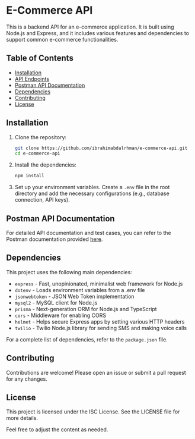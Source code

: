 # E-Commerce API

This is a backend API for an e-commerce application. It is built using Node.js and Express, and it includes various features and dependencies to support common e-commerce functionalities.

## Table of Contents

- [Installation](#installation)
- [API Endpoints](#api-endpoints)
- [Postman API Documentation](#postman-api-documentation)
- [Dependencies](#dependencies)
- [Contributing](#contributing)
- [License](#license)

## Installation

1. Clone the repository:
    ```bash
    git clone https://github.com/ibrahimabdalrhman/e-commerce-api.git
    cd e-commerce-api
    ```

2. Install the dependencies:
    ```bash
    npm install
    ```

3. Set up your environment variables. Create a `.env` file in the root directory and add the necessary configurations (e.g., database connection, API keys).

## Postman API Documentation

For detailed API documentation and test cases, you can refer to the Postman documentation provided [here](https://drive.google.com/file/d/1P9Fh9Jh0UQZhUB5-pauQ2HHKNM4Vi1j5/view?usp=sharing).

## Dependencies

This project uses the following main dependencies:

- `express` - Fast, unopinionated, minimalist web framework for Node.js
- `dotenv` - Loads environment variables from a .env file
- `jsonwebtoken` - JSON Web Token implementation
- `mysql2` - MySQL client for Node.js
- `prisma` - Next-generation ORM for Node.js and TypeScript
- `cors` - Middleware for enabling CORS
- `helmet` - Helps secure Express apps by setting various HTTP headers
- `twilio` - Twilio Node.js library for sending SMS and making voice calls

For a complete list of dependencies, refer to the `package.json` file.

## Contributing

Contributions are welcome! Please open an issue or submit a pull request for any changes.

## License

This project is licensed under the ISC License. See the LICENSE file for more details.

Feel free to adjust the content as needed.
